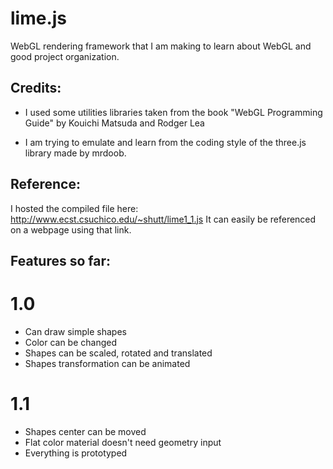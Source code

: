 lime.js
=======

WebGL rendering framework that I am making to learn about WebGL and good project organization.

Credits:
-----
* I used some utilities libraries taken from the book "WebGL Programming Guide" by Kouichi Matsuda and Rodger Lea

* I am trying to emulate and learn from the coding style of the three.js library made by mrdoob.

Reference:
----
I hosted the compiled file here: http://www.ecst.csuchico.edu/~shutt/lime1_1.js
It can easily be referenced on a webpage using that link.

Features so far:
-----
1.0
===
* Can draw simple shapes
* Color can be changed
* Shapes can be scaled, rotated and translated
* Shapes transformation can be animated

1.1
===
* Shapes center can be moved
* Flat color material doesn't need geometry input
* Everything is prototyped